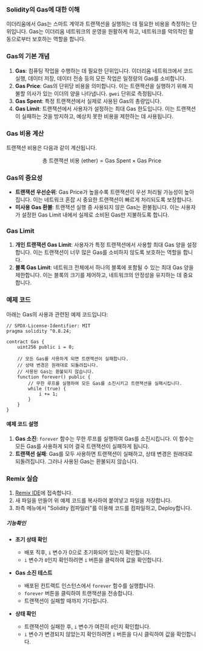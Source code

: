 ### Solidity의 Gas에 대한 이해

이더리움에서 Gas는 스마트 계약과 트랜잭션을 실행하는 데 필요한 비용을 측정하는 단위입니다.
Gas는 이더리움 네트워크의 운영을 원활하게 하고, 네트워크를 악의적인 활동으로부터 보호하는 역할을 합니다.

### Gas의 기본 개념

1. **Gas**: 컴퓨팅 작업을 수행하는 데 필요한 단위입니다. 이더리움 네트워크에서 코드 실행, 데이터 저장, 데이터 전송 등의 모든 작업은 일정량의 Gas를 소비합니다.
2. **Gas Price**: Gas의 단위당 비용을 의미합니다. 이는 트랜잭션을 실행하기 위해 지불할 의사가 있는 이더의 양을 나타냅니다. `gwei` 단위로 측정됩니다.
3. **Gas Spent**: 특정 트랜잭션에서 실제로 사용된 Gas의 총량입니다.
4. **Gas Limit**: 트랜잭션에서 사용자가 설정하는 최대 Gas 한도입니다. 이는 트랜잭션이 실패하는 것을 방지하고, 예상치 못한 비용을 제한하는 데 사용됩니다.

### Gas 비용 계산

트랜잭션 비용은 다음과 같이 계산됩니다.

$$ \text{총 트랜잭션 비용 (ether)} = \text{Gas Spent} \times \text{Gas Price} $$

### Gas의 중요성

- **트랜잭션 우선순위**: Gas Price가 높을수록 트랜잭션이 우선 처리될 가능성이 높아집니다. 이는 네트워크 혼잡 시 중요한 트랜잭션이 빠르게 처리되도록 보장합니다.
- **미사용 Gas 환불**: 트랜잭션 실행 중 사용되지 않은 Gas는 환불됩니다. 이는 사용자가 설정한 Gas Limit 내에서 실제로 소비된 Gas만 지불하도록 합니다.

### Gas Limit

1. **개인 트랜잭션 Gas Limit**: 사용자가 특정 트랜잭션에서 사용할 최대 Gas 양을 설정합니다. 이는 트랜잭션이 너무 많은 Gas를 소비하지 않도록 보호하는 역할을 합니다.
2. **블록 Gas Limit**: 네트워크 전체에서 하나의 블록에 포함될 수 있는 최대 Gas 양을 제한합니다. 이는 블록의 크기를 제어하고, 네트워크의 안정성을 유지하는 데 중요합니다.

### 예제 코드

아래는 Gas의 사용과 관련된 예제 코드입니다:

```solidity
// SPDX-License-Identifier: MIT
pragma solidity ^0.8.24;

contract Gas {
    uint256 public i = 0;

    // 모든 Gas를 사용하게 되면 트랜잭션이 실패합니다.
    // 상태 변경은 원래대로 되돌려집니다.
    // 사용된 Gas는 환불되지 않습니다.
    function forever() public {
        // 무한 루프를 실행하여 모든 Gas를 소진시키고 트랜잭션을 실패시킵니다.
        while (true) {
            i += 1;
        }
    }
}
```

#### 예제 코드 설명

1. **Gas 소진**: `forever` 함수는 무한 루프를 실행하여 Gas를 소진시킵니다. 이 함수는 모든 Gas를 사용하게 되어 결국 트랜잭션이 실패하게 됩니다.
2. **트랜잭션 실패**: Gas를 모두 사용하면 트랜잭션이 실패하고, 상태 변경은 원래대로 되돌려집니다. 그러나 사용된 Gas는 환불되지 않습니다.

### Remix 실습

1. [Remix IDE](https://remix.ethereum.org/)에 접속합니다.
2. 새 파일을 만들어 위 예제 코드를 복사하여 붙여넣고 파일을 저장합니다.
3. 좌측 메뉴에서 "Solidity 컴파일러"를 이용해 코드를 컴파일하고, Deploy합니다.

##### 기능확인

- **초기 상태 확인**
    - 배포 직후, `i` 변수가 0으로 초기화되어 있는지 확인합니다.
    - `i` 변수가 `0`인지 확인하려면 `i` 버튼을 클릭하여 값을 확인합니다.

- **Gas 소진 테스트**
    - 배포된 컨트랙트 인스턴스에서 `forever` 함수를 실행합니다.
    - `forever` 버튼을 클릭하여 트랜잭션을 전송합니다.
    - 트랜잭션이 실패할 때까지 기다립니다.

- **상태 확인**
    - 트랜잭션이 실패한 후, `i` 변수가 여전히 `0`인지 확인합니다.
    - `i` 변수가 변경되지 않았는지 확인하려면 `i` 버튼을 다시 클릭하여 값을 확인합니다.